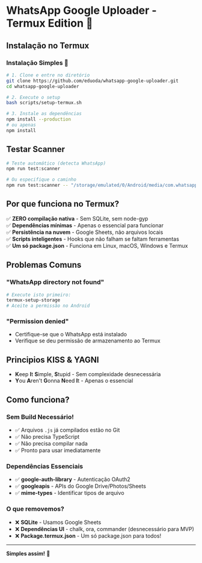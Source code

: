 # WhatsApp Google Uploader - Termux Edition 📱

## Instalação no Termux

### Instalação Simples 🚀
```bash
# 1. Clone e entre no diretório
git clone https://github.com/eduoda/whatsapp-google-uploader.git
cd whatsapp-google-uploader

# 2. Execute o setup
bash scripts/setup-termux.sh

# 3. Instale as dependências
npm install --production
# ou apenas
npm install
```

## Testar Scanner

```bash
# Teste automático (detecta WhatsApp)
npm run test:scanner

# Ou especifique o caminho
npm run test:scanner -- "/storage/emulated/0/Android/media/com.whatsapp/WhatsApp"
```

## Por que funciona no Termux?

✅ **ZERO compilação nativa** - Sem SQLite, sem node-gyp  
✅ **Dependências mínimas** - Apenas o essencial para funcionar  
✅ **Persistência na nuvem** - Google Sheets, não arquivos locais  
✅ **Scripts inteligentes** - Hooks que não falham se faltam ferramentas  
✅ **Um só package.json** - Funciona em Linux, macOS, Windows e Termux  

## Problemas Comuns

### "WhatsApp directory not found"
```bash
# Execute isto primeiro:
termux-setup-storage
# Aceite a permissão no Android
```

### "Permission denied"
- Certifique-se que o WhatsApp está instalado
- Verifique se deu permissão de armazenamento ao Termux

## Principios KISS & YAGNI

- **K**eep **I**t **S**imple, **S**tupid - Sem complexidade desnecessária
- **Y**ou **A**ren't **G**onna **N**eed **I**t - Apenas o essencial

## Como funciona?

### Sem Build Necessário!
- ✅ Arquivos `.js` já compilados estão no Git
- ✅ Não precisa TypeScript
- ✅ Não precisa compilar nada
- ✅ Pronto para usar imediatamente

### Dependências Essenciais
- ✅ **google-auth-library** - Autenticação OAuth2
- ✅ **googleapis** - APIs do Google Drive/Photos/Sheets
- ✅ **mime-types** - Identificar tipos de arquivo

### O que removemos?
- ❌ **SQLite** - Usamos Google Sheets
- ❌ **Dependências UI** - chalk, ora, commander (desnecessário para MVP)
- ❌ **Package.termux.json** - Um só package.json para todos!  

---

**Simples assim!** 🎉